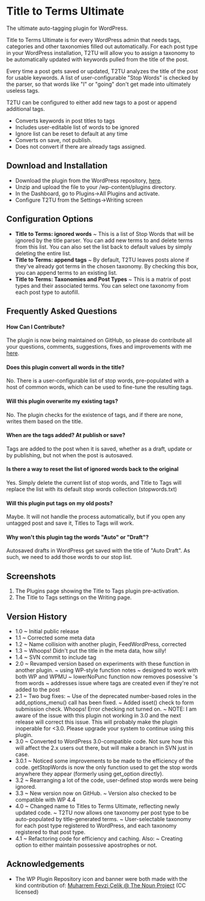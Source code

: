 # Title to Terms Ultimate
The ultimate auto-tagging plugin for WordPress.

Title to Terms Ultimate is for every WordPress admin that needs tags, categories and other taxonomies filled out automatically. For each post type in your WordPress installation, T2TU will allow you to assign a taxonomy to be automatically updated with keywords pulled from the title of the post.

Every time a post gets saved or updated, T2TU analyzes the title of the post for usable keywords. A list of user-configurable "Stop Words" is checked by the parser, so that words like "I" or "going" don't get made into ultimately useless tags.

T2TU can be configured to either add new tags to a post or append additional tags.

*   Converts keywords in post titles to tags
*   Includes user-editable list of words to be ignored
*   Ignore list can be reset to default at any time
*   Converts on save, not publish.
*   Does not convert if there are already tags assigned.

## Download and Installation
* Download the plugin from the WordPress repository, [here](https://wordpress.org/plugins/title-to-tags/ "Titles to Tags").
* Unzip and upload the file to your /wp-content/plugins directory.
* In the Dashboard, go to Plugins->All Plugins and activate.
* Configure T2TU from the Settings->Writing screen

## Configuration Options
* __Title to Terms: ignored words__ ~ This is a list of Stop Words that will be ignored by the title parser. You can add new terms to and delete terms from this list. You can also set the list back to default values by simply deleting the entire list.
* __Title to Terms: append tags__ ~ By default, T2TU leaves posts alone if they've already got terms in the chosen taxonomy. By checking this box, you can append terms to an existing list.
* __Title to Terms: Taxonomies and Post Types__ ~ This is a matrix of post types and their associated terms. You can select one taxonomy from each post type to autofill.

## Frequently Asked Questions

#### How Can I Contribute?
The plugin is now being maintained on GitHub, so please do contribute all your questions, comments, suggestions, fixes and improvements with me [here](https://github.com/holisticnetworking/title-to-tags).

#### Does this plugin convert all words in the title?

No.  There is a user-configurable list of stop words, pre-populated with a host of common words, which can be used to fine-tune the resulting tags.

#### Will this plugin overwrite my existing tags?

No.  The plugin checks for the existence of tags, and if there are none, writes them based on the title.

#### When are the tags added?  At publish or save?

Tags are added to the post when it is saved, whether as a draft, update or by publishing, but not when the post is autosaved.

#### Is there a way to reset the list of ignored words back to the original

Yes. Simply delete the current list of stop words, and Title to Tags will replace the list with its default stop words collection (stopwords.txt)

#### Will this plugin put tags on my old posts?

Maybe. It will not handle the process automatically, but if you open any untagged post and save it, Titles to Tags will work.

#### Why won't this plugin tag the words "Auto" or "Draft"? 

Autosaved drafts in WordPress get saved with the title of "Auto Draft". As such, we need to add those words to our stop list.

## Screenshots

1. The Plugins page showing the Title to Tags plugin pre-activation.
2. The Title to Tags settings on the Writing page.

## Version History

* 1.0 ~ Initial public release
* 1.1 ~ Corrected some meta data
* 1.2 ~ Name collision with another plugin, FeedWordPress, corrected
* 1.3 ~ Whoops!  Didn't put the title in the meta data, how silly!
* 1.4 ~ SVN commit to include tag
* 2.0 ~ Revamped version based on experiments with these function in another plugin.
		~ using WP-style function notes
		~ designed to work with both WP and WPMU
		~ lowerNoPunc function now removes posessive 's from words
		~ addresses issue where tags are created even if they're not added to the post
* 2.1 ~ Two bug fixes:
		~ Use of the deprecated number-based roles in the add_options_menu() call has been fixed.
		~ Added isset() check to form submission check. Whoops! Error checking not turned on.
		~ NOTE: I am aware of the issue with this plugin not working in 3.0 and the next release will correct this issue. This will probably make the plugin inoperable for <3.0. Please upgrade your system to continue using this plugin.
* 3.0 ~ Converted to WordPress 3.0-compatible code. Not sure how this will affect the 2.x users out there, but will make a branch in SVN just in case.
* 3.0.1 ~ Noticed some improvements to be made to the efficiency of the code. getStopWords is now the only function used to get the stop words anywhere they appear (formerly using get_option directly).
* 3.2 ~ Rearranging a lot of the code, user-defined stop words were being ignored.
* 3.3 ~ New version now on GitHub.
		~ Version also checked to be compatible with WP 4.4
* 4.0 ~ Changed name to Titles to Terms Ultimate, reflecting newly updated code.
		~ T2TU now allows one taxonomy per post type to be auto-populated by title-generated terms.
		~ User-selectable taxonomy for each post type registered to WordPress, and each taxonomy registered to that post type.
* 4.1 ~ Refactoring code for efficiency and caching. Also:
        ~ Creating option to either maintain possessive apostrophes or not.

## Acknowledgements
* The WP Plugin Repository icon and banner were both made with the kind contribution of: [Muharrem Fevzi Çelik @ The Noun Project](https://thenounproject.com/search/?q=taxonomy&i=165760) (CC licensed)